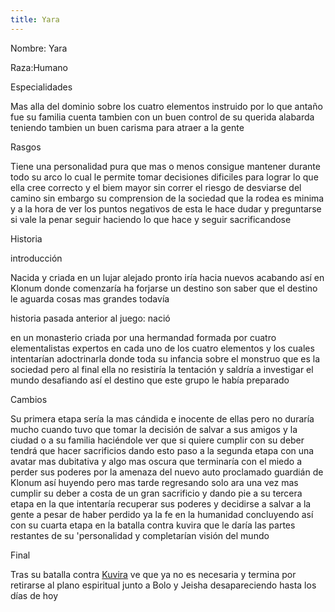 ```yaml
---
title: Yara
---
```


Nombre: Yara

Raza:Humano

Especialidades

Mas alla del dominio sobre los cuatro elementos instruido por lo que antaño fue su familia cuenta tambien con un buen control de su querida alabarda teniendo tambien un buen carisma para atraer a la gente

Rasgos

Tiene una personalidad pura que mas o menos consigue mantener durante todo su arco lo cual le permite tomar decisiones dificiles para lograr lo que ella cree correcto y el biem mayor sin correr el riesgo de desviarse del camino sin embargo su comprension de la sociedad que la rodea es minima y a la hora de ver los puntos negativos de esta le hace dudar y preguntarse si vale la penar seguir haciendo lo que hace y seguir sacrificandose

Historia

introducción

Nacida y criada en un lujar alejado pronto iría hacia nuevos acabando así en Klonum donde comenzaría ha forjarse un destino son saber que el destino le aguarda cosas mas grandes todavía

historia pasada anterior al juego: nació 

en un monasterio criada por una hermandad formada por cuatro elementalistas expertos en cada uno de los cuatro elementos y los cuales intentarían adoctrinarla donde toda su infancia sobre el monstruo que es la sociedad pero al final ella no resistiría la tentación y saldría a investigar el mundo desafiando así el destino que este grupo le había preparado

Cambios

Su primera etapa sería la mas cándida e inocente de ellas pero no duraría mucho cuando tuvo que tomar la decisión de salvar a sus amigos y la ciudad o a su familia haciéndole ver que si quiere cumplir con su deber tendrá que hacer sacrificios dando esto paso a la segunda etapa con una avatar mas dubitativa y algo mas oscura que terminaría con el miedo a perder sus poderes por la amenaza del nuevo auto proclamado guardián de Klonum así huyendo pero mas tarde regresando solo ara una vez mas cumplir su deber a costa de un gran sacrificio y dando pie a su tercera etapa en la que intentaría recuperar sus poderes y decidirse a salvar a la gente a pesar de haber perdido ya la fe en la humanidad concluyendo así con su cuarta etapa en la batalla contra kuvira que le daría las partes restantes de su 'personalidad y completarían visión del mundo 

Final

Tras su batalla contra [Kuvira](kuvira.md) ve que ya no es necesaria y termina por retirarse al plano espiritual junto a Bolo y Jeisha desapareciendo hasta los días de hoy